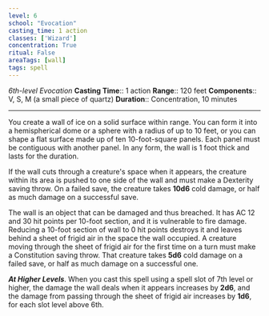 ```yaml
---
level: 6
school: "Evocation"
casting_time: 1 action
classes: ['Wizard']
concentration: True
ritual: False
areaTags: [wall]
tags: spell
---
```


_6th-level Evocation_
**Casting Time**:: 1 action
**Range**:: 120 feet
**Components**:: V, S, M (a small piece of quartz)
**Duration**:: Concentration, 10 minutes

---

You create a wall of ice on a solid surface within range. You can form it into a hemispherical dome or a sphere with a radius of up to 10 feet, or you can shape a flat surface made up of ten 10-foot-square panels. Each panel must be contiguous with another panel. In any form, the wall is 1 foot thick and lasts for the duration.

If the wall cuts through a creature's space when it appears, the creature within its area is pushed to one side of the wall and must make a Dexterity saving throw. On a failed save, the creature takes **10d6** cold damage, or half as much damage on a successful save.

The wall is an object that can be damaged and thus breached. It has AC 12 and 30 hit points per 10-foot section, and it is vulnerable to fire damage. Reducing a 10-foot section of wall to 0 hit points destroys it and leaves behind a sheet of frigid air in the space the wall occupied. A creature moving through the sheet of frigid air for the first time on a turn must make a Constitution saving throw. That creature takes **5d6** cold damage on a failed save, or half as much damage on a successful one.


**_At Higher Levels_**. When you cast this spell using a spell slot of 7th level or higher, the damage the wall deals when it appears increases by **2d6**, and the damage from passing through the sheet of frigid air increases by **1d6**, for each slot level above 6th.


